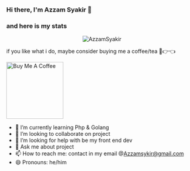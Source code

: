 ### Hi there, I'm Azzam Syakir 👋

### and here is my stats
<p align="center"> <img src="https://github-readme-stats.vercel.app/api?username=AzzamSyakir&show_icons=true&theme=gotham" alt="AzzamSyakir" />

if you like what i do, maybe consider buying me a coffee/tea 🥺👉👈

<a href="https://www.buymeacoffee.com/azzamsykirk" target="_blank"><img src="https://cdn.buymeacoffee.com/buttons/v2/default-red.png" alt="Buy Me A Coffee" width="150" ></a>

- 🌱 I’m currently learning Php & Golang
- 👯 I’m looking to collaborate on project
- 🤔 I’m looking for help with be my front end dev
- 💬 Ask me about project
- 📫 How to reach me: contact in my email @Azzamsykir@gmail.com
- 😄 Pronouns: he/him


